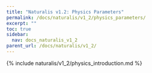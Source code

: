 ```yaml
---
title: "Naturalis v1.2: Physics Parameters"
permalink: /docs/naturalis/v1_2/physics_parameters/
excerpt: ""
toc: true
sidebar:
  nav: docs_naturalis_v1_2
parent_url: /docs/naturalis/v1_2/
---
```


{% include naturalis/v1_2/physics_introduction.md %}
